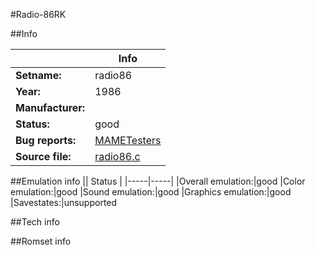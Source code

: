 #Radio-86RK

##Info

||Info|
|-----|-----|
|**Setname:**|radio86
|**Year:**|1986
|**Manufacturer:**|<unknown>
|**Status:**|good
|**Bug reports:**|[MAMETesters](http://mametesters.org/view_all_set.php?type=1&temporary=y&search=radio86.c)
|**Source file:**|[radio86.c](https://github.com/mamedev/mame/blob/master/src/mess/drivers/radio86.c)

##Emulation info
|| Status |
|-----|-----|
|Overall emulation:|good
|Color emulation:|good
|Sound emulation:|good
|Graphics emulation:|good
|Savestates:|unsupported

##Tech info

##Romset info

<!--- START OF EDITED COMMENT DO NOT TOUCH TEXT ABOVE-->

